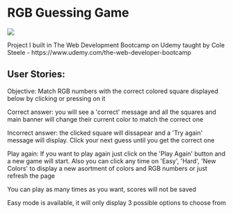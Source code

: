 <h1> RGB Guessing Game </h1>

<img src = "https://rawgit.com/Sdavletshina/RGBcolorGame/master/game.gif?raw=true">

<p>Project I built in The Web Development Bootcamp on Udemy taught by Cole Steele - https://www.udemy.com/the-web-developer-bootcamp</p>
<h2> User Stories: </h2>
<p>Objective: Match RGB numbers with the correct colored square displayed below by clicking or pressing on it</p>
<p><p>Correct answer: you will see a 'correct' message and all the squares and main banner will change their current color to match the correct one</p>
<p>Incorrect answer: the clicked square will dissapear and a 'Try again' message will display. Click your next guess until you get the correct one</p>
<p>Play again: If you want to play again just click on the 'Play Again' button and a new game will start. Also you can click any time on 'Easy', 'Hard', 'New Colors' to display a new asortment of colors and RGB numbers or just refresh the page</p>
<p>You can play as many times as you want, scores will not be saved</p>
Easy mode is available, it will only display 3 possible options to choose from</p>
